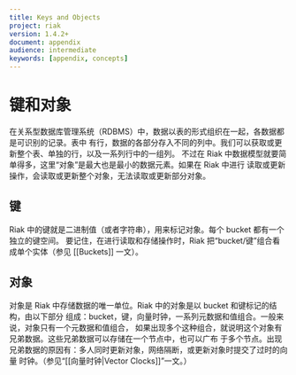 ```yaml
---
title: Keys and Objects
project: riak
version: 1.4.2+
document: appendix
audience: intermediate
keywords: [appendix, concepts]
---
```


# 键和对象

在关系型数据库管理系统（RDBMS）中，数据以表的形式组织在一起，各数据都是可识别的记录。表中
有行，数据的各部分存入不同的列中。我们可以获取或更新整个表、单独的行，以及一系列行中的一组列。
不过在 Riak 中数据模型就要简单得多，这里“对象”是最大也是最小的数据元素。如果在 Riak 中进行
读取或更新操作，会读取或更新整个对象，无法读取或更新部分对象。

## 键

Riak 中的键就是二进制值（或者字符串），用来标记对象。每个 bucket 都有一个独立的键空间。
要记住，在进行读取和存储操作时，Riak 把“bucket/键”组合看成单个实体（参见 [[Buckets]] 一文）。

## 对象

对象是 Riak 中存储数据的唯一单位。Riak 中的对象是以 bucket 和键标记的结构，由以下部分
组成：bucket，键，向量时钟，一系列元数据和值组合。一般来说，对象只有一个元数据和值组合，
如果出现多个这种组合，就说明这个对象有兄弟数据。这些兄弟数据可以存储在一个节点中，也可以广布
于多个节点。出现兄弟数据的原因有：多人同时更新对象，网络隔断，或更新对象时提交了过时的向量
时钟。（参见“[[向量时钟|Vector Clocks]]”一文。）
